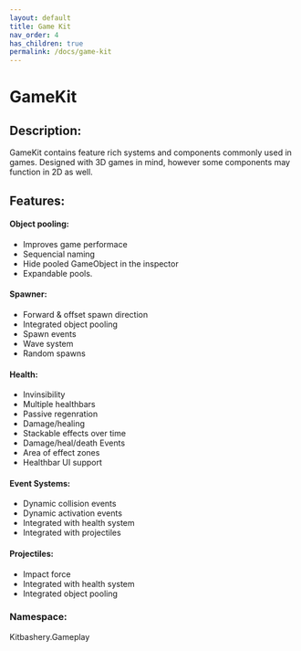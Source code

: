 ```yaml
---
layout: default
title: Game Kit
nav_order: 4
has_children: true
permalink: /docs/game-kit
---
```


# GameKit

## Description:
GameKit contains feature rich systems and components commonly used in games. Designed with 3D games in mind, however some components may function in 2D as well.

## Features:

#### Object pooling:
* Improves game performace
* Sequencial naming
* Hide pooled GameObject in the inspector
* Expandable pools.

#### Spawner:
* Forward & offset spawn direction
* Integrated object pooling
* Spawn events
* Wave system
* Random spawns

#### Health:
* Invinsibility
* Multiple healthbars
* Passive regenration
* Damage/healing
* Stackable effects over time
* Damage/heal/death Events
* Area of effect zones
* Healthbar UI support

#### Event Systems:
* Dynamic collision events
* Dynamic activation events
* Integrated with health system
* Integrated with projectiles

#### Projectiles:
* Impact force
* Integrated with health system
* Integrated object pooling

### Namespace:
Kitbashery.Gameplay

